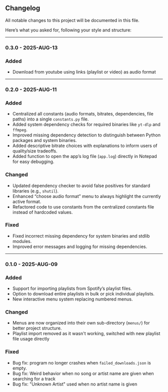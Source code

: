 ## Changelog

All notable changes to this project will be documented in this file.

Here’s what you asked for, following your style and structure:

---

### 0.3.0 - 2025-AUG-13

### Added

- Download from youtube using links (playlist or video) as audio format

---

### 0.2.0 - 2025-AUG-11

### Added

- Centralized all constants (audio formats, bitrates, dependencies, file paths) into a single `constants.py` file.
- Added system dependency checks for required binaries like `yt-dlp` and `ffmpeg`.
- Improved missing dependency detection to distinguish between Python packages and system binaries.
- Added descriptive bitrate choices with explanations to inform users of quality/size tradeoffs.
- Added function to open the app’s log file (`app.log`) directly in Notepad for easy debugging.

### Changed

- Updated dependency checker to avoid false positives for standard libraries (e.g., `shutil`).
- Enhanced “choose audio format” menu to always highlight the currently active format.
- Refactored code to use constants from the centralized constants file instead of hardcoded values.

### Fixed

- Fixed incorrect missing dependency for system binaries and stdlib modules.
- Improved error messages and logging for missing dependencies.

---

### 0.1.0 - 2025-AUG-09

### Added
- Support for importing playlists from Spotify’s playlist files.
- Option to download entire playlists in bulk or pick individual playlists.
- New interactive menu system replacing numbered menus.

### Changed
- Menus are now organized into their own sub-directory (`menus/`) for better project structure.
- Playlist import removed as it wasn't working, switched with new playlist file usage directly

### Fixed
- Bug fix: program no longer crashes when `failed_downloads.json` is empty.
- Bug fix: Weird behavior when no song or artist name are given when searching for a track
- Bug fix: "Unknown Artist" used when no artist name is given
